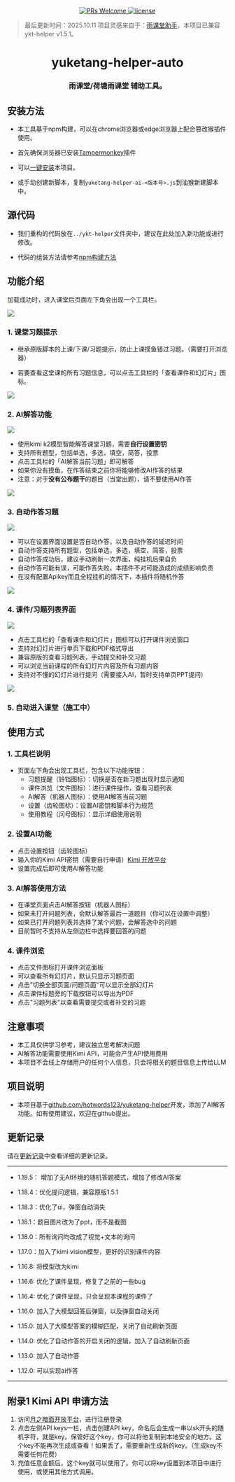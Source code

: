<p align="center">
  <a href="https://github.com/ZaytsevZY/yuketang-helper-auto/pulls">
    <img src="https://img.shields.io/badge/PRs-welcome-brightgreen.svg?style=flat-square" alt="PRs Welcome">
  </a>
  <a href="https://github.com/ZaytsevZY/yuketang-helper-auto/LICENSE">
    <img src="https://img.shields.io/badge/License-MIT-blue.svg" alt="license"/>
  </a>
</a>

> 最后更新时间：2025.10.11
> 项目灵感来自于：[雨课堂助手](https://github.com/hotwords123/yuketang-helper.git)，本项目已兼容ykt-helper v1.5.1。

<html>
    <h1 align="center">
      yuketang-helper-auto 
    </h1>
    <h3 align="center">
       雨课堂/荷塘雨课堂 辅助工具。
    </h3>
</html>

## 安装方法

- 本工具基于npm构建，可以在chrome浏览器或edge浏览器上配合篡改猴插件使用。

- 首先确保浏览器已安装[Tampermonkey](https://www.tampermonkey.net/)插件

- 可以[一键安装](https://update.greasyfork.org/scripts/531469/AI%E9%9B%A8%E8%AF%BE%E5%A0%82%E5%8A%A9%E6%89%8B.user.js)本项目。

- 或手动创建新脚本，复制```yuketang-helper-ai-<版本号>.js```到油猴新建脚本中。

## 源代码

- 我们重构的代码放在`../ykt-helper`文件夹中，建议在此处加入新功能或进行修改。

- 代码的组装方法请参考[npm构建方法](../yuketang-helper/ykt-helper/readme.md)

## 功能介绍

加载成功时，进入课堂后页面左下角会出现一个工具栏。

![](./static/1.png)

### 1. 课堂习题提示

- 继承原版脚本的上课/下课/习题提示，防止上课摸鱼错过习题。（需要打开浏览器）

- 若要查看这堂课的所有习题信息，可以点击工具栏的「查看课件和幻灯片」图标。

![](./static/3.png)

### 2. AI解答功能

![](./static/ai.png)

- 使用kimi k2模型智能解答课堂习题，需要**自行设置密钥**
- 支持所有题型，包括单选，多选，填空，简答，投票
- 点击工具栏的「AI解答当前习题」即可解答
- 如果你没有摸鱼，在作答结束之前你将能够修改AI作答的结果
- 注意：对于**没有公布题干**的题目（当堂出题），请不要使用AI作答

![](./static/5.png)


### 3. 自动作答习题

![](./static/auto.png)

- 可以在设置界面设置是否自动作答，以及自动作答的延迟时间
- 自动作答支持所有题型，包括单选，多选，填空，简答，投票
- 自动作答成功后，建议手动刷新一次界面，纯挂机后果自负
- 自动作答可能有误，可能作答失败。本插件不对可能造成的成绩影响负责
- 在没有配置Apikey而且全程挂机的情况下，本插件将随机作答

![](./static/2.png)

### 4. 课件/习题列表界面

![](./static/ppt.png)

- 点击工具栏的「查看课件和幻灯片」图标可以打开课件浏览窗口
- 支持对幻灯片进行单页下载和PDF格式导出
- 兼容原版的查看习题列表，手动提交和补交习题
- 可以浏览当前课程的所有幻灯片内容及所有习题内容
- 支持对不懂的幻灯片进行提问（需要接入AI，暂时支持单页PPT提问）

![](./static/4.png)

### 5. 自动进入课堂（施工中）

## 使用方式

### 1. 工具栏说明

- 页面左下角会出现工具栏，包含以下功能按钮：
  - 习题提醒（铃铛图标）：切换是否在新习题出现时显示通知
  - 课件浏览（文件图标）：进行课件操作，查看习题列表
  - AI解答（机器人图标）：使用AI解答当前习题
  - 设置（齿轮图标）：设置AI密钥和脚本行为规范
  - 使用教程（问号图标）：显示详细使用说明

### 2. 设置AI功能

- 点击设置按钮（齿轮图标）
- 输入你的Kimi API密钥（需要自行申请）[Kimi 开放平台](https://platform.moonshot.cn/)
- 设置完成后即可使用AI解答功能

### 3. AI解答使用方法

- 在课堂页面点击AI解答按钮（机器人图标）
- 如果未打开问题列表，会默认解答最后一道题目（你可以在设置中调整）
- 如果已打开问题列表并选择了某个问题，会解答选中的问题
- 目前暂时不支持从左侧边栏中选择要回答的问题

### 4. 课件浏览

- 点击文件图标打开课件浏览面板
- 可以查看所有幻灯片，默认只显示习题页面
- 点击"切换全部页面/问题页面"可以显示全部幻灯片
- 点击课件标题旁的下载按钮可以导出为PDF
- 点击"习题列表"以查看需要提交或者补交的习题

## 注意事项

- 本工具仅供学习参考，建议独立思考解决问题
- AI解答功能需要使用Kimi API，可能会产生API使用费用
- 本项目不会线上存储用户的任何个人信息，只会将相关的题目信息上传给LLM

## 项目说明

- 本项目基于[github.com/hotwords123/yuketang-helper](github.com/hotwords123/yuketang-helper)开发，添加了AI解答功能。如有使用建议，欢迎在github提出。


## 更新记录

请在[更新记录](./changelog.md)中查看详细的更新记录。

---

- 1.18.5： 增加了无AI环境的随机答题模式，增加了修改AI答案

- 1.18.4：优化提问逻辑，兼容原版1.5.1

- 1.18.3：优化了ui，弹窗自动消失

- 1.18.1：题目图片改为了ppt，而不是截图

- 1.18.0：所有询问均改成了视觉+文本的询问

- 1.17.0：加入了kimi vision模型，更好的识别课件内容

- 1.16.8: 将模型改为kimi

- 1.16.6: 优化了课件呈现，修复了之前的一些bug

- 1.16.4: 优化了课件呈现，只会呈现本课程的课件了

- 1.16.0: 加入了大模型回答后弹窗，以及弹窗自动关闭

- 1.15.0: 加入了大模型答案的模糊匹配，关闭了自动刷新页面

- 1.14.0: 优化了自动作答的开启关闭的逻辑，加入了自动刷新页面

- 1.13.0: 加入了自动作答

- 1.12.0: 可以实现ai作答

---

## 附录1 Kimi API 申请方法

1. 访问[月之暗面开放平台](https://platform.moonshot.cn/)，进行注册登录
2. 点击左侧API keys一栏，点击创建API key，命名后会生成一串以sk开头的随机字符，就是key。保管好这个key，你可以将他复制到本地安全的地方。这个key不能再次生成或查看！如果丢了，需要重新生成新的key。（生成key不需要任何花费）
3. 充值任意金额后，这个key就可以使用了。你可以将key设置到本项目中进行使用，或使用其他方式调用。
